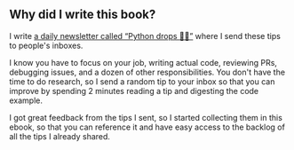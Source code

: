 ## Why did I write this book?

I write [a daily newsletter called “Python drops 🐍💧”](/drops) where I send these tips to people's inboxes.

I know you have to focus on your job, writing actual code, reviewing PRs, debugging issues, and a dozen of other responsibilities.
You don't have the time to do research, so I send a random tip to your inbox so that you can improve by spending 2 minutes reading a tip and digesting the code example.

I got great feedback from the tips I sent, so I started collecting them in this ebook, so that you can reference it and have easy access to the backlog of all the tips I already shared.
